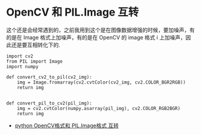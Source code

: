 

# OpenCV 和 PIL.Image 互转

这个还是会经常遇到的，之前我用到这个是在图像数据增强的时候，要加噪声，有的是在 Image 格式上加噪声，有的是在 OpenCV 的 image 格式 i 上加噪声，因此还是要互相转化下的.

```
import cv2
from PIL import Image
import numpy

def convert_cv2_to_pil(cv2_img):
    img = Image.fromarray(cv2.cvtColor(cv2_img, cv2.COLOR_BGR2RGB))
    return img


def convert_pil_to_cv2(pil_img):
    img = cv2.cvtColor(numpy.asarray(pil_img), cv2.COLOR_RGB2BGR)
    return img
```


- [python OpenCV格式和 PIL.Image格式 互转](https://blog.csdn.net/qq_19707521/article/details/78367617)
